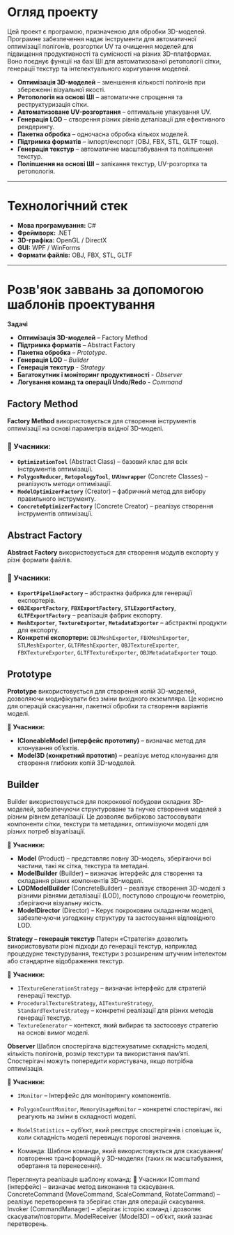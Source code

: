 # Огляд проекту
Цей проект є програмою, призначеною для обробки 3D-моделей. Програмне забезпечення надає інструменти для автоматичної оптимізації полігонів, розгортки UV та очищення моделей для підвищення продуктивності та сумісності на різних 3D-платформах. Воно поєднує функції на базі ШІ для автоматизованої ретопології сітки, генерації текстур та інтелектуального коригування моделей.
- **Оптимізація 3D-моделей** – зменшення кількості полігонів при збереженні візуальної якості.
- **Ретопологія на основі ШІ** – автоматичне спрощення та реструктуризація сітки.
- **Автоматизоване UV-розгортання** – оптимальне упакування UV.
- **Генерація LOD** – створення різних рівнів деталізації для ефективного рендерингу.
- **Пакетна обробка** – одночасна обробка кількох моделей.
- **Підтримка форматів** – імпорт/експорт (OBJ, FBX, STL, GLTF тощо).
- **Генерація текстур** – автоматичне масштабування та поліпшення текстур.
- **Поліпшення на основі ШІ** – запікання текстур, UV-розгортка та ретопологія.

---

# Технологічний стек
- **Мова програмування:** C#
- **Фреймворк:** .NET
- **3D-графіка:** OpenGL / DirectX
- **GUI:** WPF / WinForms
- **Формати файлів:** OBJ, FBX, STL, GLTF

---

# Розв'яок заввань за допомогою шаблонів проектування
**Задачі**
- **Оптимізація 3D-моделей** – Factory Method
- **Підтримка форматів** – Abstract Factory
- **Пакетна обробка** – *Prototype*.
- **Генерація LOD** – *Builder*
- **Генерація текстур** - *Strategy*
- **Багатокутник і моніторинг продуктивності** - *Observer*
- **Логування команд та операції Undo/Redo** - *Command*


## Factory Method
**Factory Method** використовується для створення інструментів оптимізації на основі параметрів вхідної 3D-моделі.

### 🔹 Учасники:
- **`OptimizationTool`** (Abstract Class) – базовий клас для всіх інструментів оптимізації.
- **`PolygonReducer`**, **`RetopologyTool`**, **`UVUnwrapper`** (Concrete Classes) – реалізують методи оптимізації.
- **`ModelOptimizerFactory`** (Creator) – фабричний метод для вибору правильного інструменту.
- **`ConcreteOptimizerFactory`** (Concrete Creator) – реалізує створення інструментів оптимізації.

## Abstract Factory
**Abstract Factory** використовується для створення модулів експорту у різні формати файлів.

### 🔹 Учасники:
- **`ExportPipelineFactory`** – абстрактна фабрика для генерації експортерів.
- **`OBJExportFactory`**, **`FBXExportFactory`**, **`STLExportFactory`**, **`GLTFExportFactory`** – реалізація фабрик експорту.
- **`MeshExporter`**, **`TextureExporter`**, **`MetadataExporter`** – абстрактні продукти для експорту.
- **Конкретні експортери:** `OBJMeshExporter`, `FBXMeshExporter`, `STLMeshExporter`, `GLTFMeshExporter`, `OBJTextureExporter`, `FBXTextureExporter`, `GLTFTextureExporter`, `OBJMetadataExporter` тощо.

## **Prototype**
**Prototype** використовується для створення копій 3D-моделей, дозволяючи модифікувати без зміни вихідного екземпляра. Це корисно для операцій скасування, пакетної обробки та створення варіантів моделі.

🔹 **Учасники:**
- **ICloneableModel (інтерфейс прототипу)** – визначає метод для клонування об’єктів.
- **Model3D (конкретний прототип)** – реалізує метод клонування для створення глибоких копій 3D-моделей.

## **Builder**
Builder використовується для покрокової побудови складних 3D-моделей, забезпечуючи структуроване та гнучке створення моделей з різним рівнем деталізації. Це дозволяє вибірково застосовувати компоненти сітки, текстури та метаданих, оптимізуючи моделі для різних потреб візуалізації.

🔹 **Учасники:**
- **Model** (Product) – представляє повну 3D-модель, зберігаючи всі частини, такі як сітка, текстура та метадані.
- **ModelBuilder** (Builder) – визначає інтерфейс для створення та складання різних компонентів 3D-моделі.
- **LODModelBuilder** (ConcreteBuilder) – реалізує створення 3D-моделі з різними рівнями деталізації (LOD), поступово спрощуючи геометрію, зберігаючи візуальну якість.
- **ModelDirector** (Director) – Керує покроковим складанням моделі, забезпечуючи узгоджену структуру та застосування відповідного LOD.

**Strategy  – генерація текстур**
 Патерн «Стратегія» дозволить використовувати різні підходи до генерації текстур, наприклад процедурне текстурування, текстури з розширеним штучним інтелектом або стандартне відображення текстур.
 
 🔹 **Учасники:**
 - `ITextureGenerationStrategy` – визначає інтерфейс для стратегій генерації текстур.
 - `ProceduralTextureStrategy`, `AITextureStrategy`, `StandardTextureStrategy` – конкретні реалізації для різних методів генерації текстур.
 - `TextureGenerator` – контекст, який вибирає та застосовує стратегію на основі вимог моделі.

**Observer**
 Шаблон спостерігача відстежуватиме складність моделі, кількість полігонів, розмір текстури та використання пам’яті. Спостерігачі можуть попередити користувача, якщо потрібна оптимізація.
 
 🔹 **Учасники:**
 - `IMonitor` – Інтерфейс для моніторингу компонентів.
 - `PolygonCountMonitor`, `MemoryUsageMonitor` – конкретні спостерігачі, які реагують на зміни в складності моделі.
 - `ModelStatistics` – суб’єкт, який реєструє спостерігачів і сповіщає їх, коли складність моделі перевищує порогові значення.

 - Команда:
Шаблон команди, який використовується для скасування/повторення трансформацій у 3D-моделях (таких як масштабування, обертання та перенесення).

Переглянута реалізація шаблону команд:
🔹 Учасники
ICommand (інтерфейс) – визначає метод виконання та скасування.
ConcreteCommand (MoveCommand, ScaleCommand, RotateCommand) – реалізує перетворення та зберігає стан для операцій скасування.
Invoker (CommandManager) – зберігає історію команд і дозволяє скасувати/повторити.
ModelReceiver (Model3D) – об’єкт, який зазнає перетворень.
